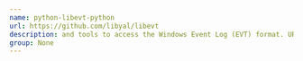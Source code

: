 ```yaml
---
name: python-libevt-python
url: https://github.com/libyal/libevt
description: and tools to access the Windows Event Log (EVT) format. URL : https://github.com/libyal/libevt Groups : None
group: None
---
```


